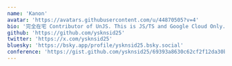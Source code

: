 ```yaml
---
name: 'Kanon'
avatar: 'https://avatars.githubusercontent.com/u/44870505?v=4'
bio: '完全在宅 Contributor of UnJS. This is JS/TS and Google Cloud Only.'
github: 'https://github.com/ysknsid25'
twitter: 'https://x.com/ysknsid25'
bluesky: 'https://bsky.app/profile/ysknsid25.bsky.social'
conference: 'https://gist.github.com/ysknsid25/69393a8630c62cf2f12da30bdd926f4f'
---
```

